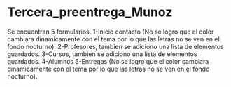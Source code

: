 # Tercera_preentrega_Munoz
Se encuentran 5 formularios.
1-Inicio contacto (No se logro que el color cambiara dinamicamente con el tema por lo que las letras no se ven en el fondo nocturno).
2-Profesores, tambien se adiciono una lista de elementos guardados.
3-Cursos, tambien se adiciono una lista de elementos guardados.
4-Alumnos
5-Entregas (No se logro que el color cambiara dinamicamente con el tema por lo que las letras no se ven en el fondo nocturno).
